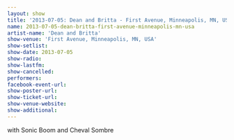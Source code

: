 ```yaml
---
layout: show
title: '2013-07-05: Dean and Britta - First Avenue, Minneapolis, MN, USA'
name: 2013-07-05-dean-britta-first-avenue-minneapolis-mn-usa
artist-name: 'Dean and Britta'
show-venue: 'First Avenue, Minneapolis, MN, USA'
show-setlist: 
show-date: 2013-07-05
show-radio: 
show-lastfm: 
show-cancelled: 
performers: 
facebook-event-url: 
show-poster-url: 
show-ticket-url: 
show-venue-website: 
show-additional: 
---
```


with Sonic Boom and Cheval Sombre